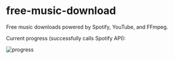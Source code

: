 # free-music-download
Free music downloads powered by Spotify, YouTube, and FFmpeg.

Current progress (successfully calls Spotify API):

![progress](https://cloud.githubusercontent.com/assets/2376601/16640527/bc166882-43c6-11e6-9351-395048167b10.gif)
